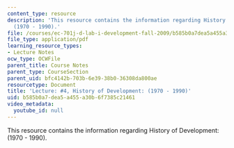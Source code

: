 ```yaml
---
content_type: resource
description: 'This resource contains the information regarding History of Development:
  (1970 - 1990).'
file: /courses/ec-701j-d-lab-i-development-fall-2009/b585b0a7dea5a455a30b6f7385c21461_MITEC_701JF09_lec04_nb.pdf
file_type: application/pdf
learning_resource_types:
- Lecture Notes
ocw_type: OCWFile
parent_title: Course Notes
parent_type: CourseSection
parent_uid: bfc4142b-703b-6e39-38b0-36308da800ae
resourcetype: Document
title: 'Lecture: #4, History of Development: (1970 - 1990)'
uid: b585b0a7-dea5-a455-a30b-6f7385c21461
video_metadata:
  youtube_id: null
---
```

This resource contains the information regarding History of Development: (1970 - 1990).

